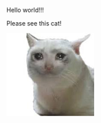 <!-- ![Description of the image](./Unknown-2.png) -->
Hello world!!!



Please see this cat!

![Pic of cat](./cat1.png)
